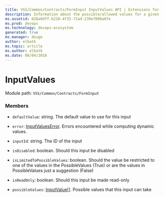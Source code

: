 ```yaml
---
title: VSS/Common/Contracts/FormInput InputValues API | Extensions for Visual Studio Team Services
description: Information about the possible/allowed values for a given subscription input
ms.assetid: 628a9dff-b218-4f25-71ad-239e7090a07e
ms.prod: devops
ms.technology: devops-ecosystem
generated: true
ms.manager: douge
author: elbatk
ms.topic: article
ms.author: elbatk
ms.date: 08/04/2016
---
```


# InputValues

Module path: `VSS/Common/Contracts/FormInput`


### Members

* `defaultValue`: string. The default value to use for this input

* `error`: [InputValuesError](../../../../VSS/Common/Contracts/FormInput/InputValuesError.md). Errors encountered while computing dynamic values.

* `inputId`: string. The ID of the input

* `isDisabled`: boolean. Should this input be disabled

* `isLimitedToPossibleValues`: boolean. Should the value be restricted to one of the values in the PossibleValues (True) or are the values in PossibleValues just a suggestion (False)

* `isReadOnly`: boolean. Should this input be made read-only

* `possibleValues`: [InputValue](../../../../VSS/Common/Contracts/FormInput/InputValue.md)[]. Possible values that this input can take

